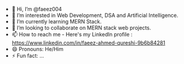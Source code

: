 - 👋 Hi, I’m @faeez004
- 👀 I’m interested in Web Development, DSA and Artificial Intelligence.
- 🌱 I’m currently learning MERN Stack.
- 💞️ I’m looking to collaborate on MERN stack web projects.
- 📫 How to reach me - Here's my LinkedIn profile  : https://www.linkedin.com/in/faeez-ahmed-qureshi-9b6b84281
- 😄 Pronouns: He/Him
- ⚡ Fun fact: ...

<!---
faeez004/faeez004 is a ✨ special ✨ repository because its `README.md` (this file) appears on your GitHub profile.
You can click the Preview link to take a look at your changes.
--->
